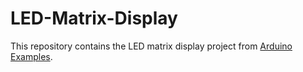# LED-Matrix-Display
This repository contains the LED matrix display project from [Arduino Examples](https://github.com/TheOnlyTails/arduino_examples).
